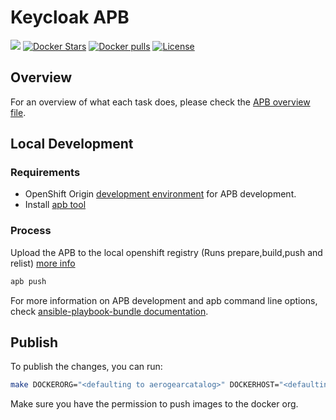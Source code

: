 # Keycloak APB

[![](https://img.shields.io/docker/automated/jrottenberg/ffmpeg.svg)](https://hub.docker.com/r/aerogearcatalog/keycloak-apb/)
[![Docker Stars](https://img.shields.io/docker/stars/aerogearcatalog/keycloak-apb.svg?style=plastic)](https://registry.hub.docker.com/v2/repositories/aerogearcatalog/keycloak-apb/stars/count/)
[![Docker pulls](https://img.shields.io/docker/pulls/aerogearcatalog/keycloak-apb.svg?style=plastic)](https://registry.hub.docker.com/v2/repositories/aerogearcatalog/keycloak-apb/)
[![License](https://img.shields.io/:license-Apache2-blue.svg)](http://www.apache.org/licenses/LICENSE-2.0)

## Overview

For an overview of what each task does, please check the [APB overview file](./apb_overview.md).

## Local Development

### Requirements

- OpenShift Origin [development environment](https://github.com/ansibleplaybookbundle/ansible-playbook-bundle/blob/master/docs/getting_started.md#development-environment) for APB development.
- Install [apb tool](https://github.com/ansibleplaybookbundle/ansible-playbook-bundle/blob/master/docs/apb_cli.md)

### Process

Upload the APB to the local openshift registry (Runs prepare,build,push and relist) [more info](https://github.com/ansibleplaybookbundle/ansible-playbook-bundle/blob/master/docs/apb_cli.md#push)
```bash
apb push
```

For more information on APB development and apb command line options, check [ansible-playbook-bundle documentation](https://github.com/ansibleplaybookbundle/ansible-playbook-bundle/blob/master/docs).

## Publish

To publish the changes, you can run:

```bash
make DOCKERORG="<defaulting to aerogearcatalog>" DOCKERHOST="<defaulting to docker.io>"
```

Make sure you have the permission to push images to the docker org.

